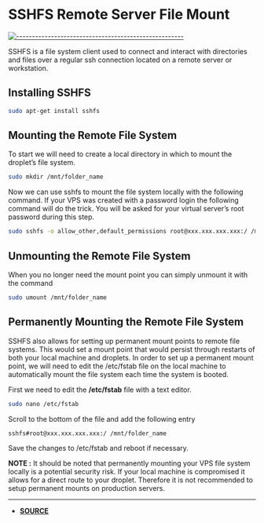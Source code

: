 
# SSHFS Remote Server File Mount
[![-----------------------------------------------------](https://raw.githubusercontent.com/andreasbm/readme/master/assets/lines/colored.png)]()

SSHFS is a file system client used to connect and interact with directories and files over a regular ssh connection located on a remote server or workstation.

## Installing SSHFS

```sh
sudo apt-get install sshfs
```

## Mounting the Remote File System
To start we will need to create a local directory in which to mount the droplet’s file system.
```sh
sudo mkdir /mnt/folder_name
```

Now we can use sshfs to mount the file system locally with the following command. If your VPS was created with a password login the following command will do the trick. You will be asked for your virtual server’s root password during this step.

```sh
sudo sshfs -o allow_other,default_permissions root@xxx.xxx.xxx.xxx:/ /mnt/folder_name
```

## Unmounting the Remote File System
When you no longer need the mount point you can simply unmount it with the command



```sh
sudo umount /mnt/folder_name
```
## Permanently Mounting the Remote File System
SSHFS also allows for setting up permanent mount points to remote file systems. This would set a mount point that would persist through restarts of both your local machine and droplets. In order to set up a permanent mount point, we will need to edit the /etc/fstab file on the local machine to automatically mount the file system each time the system is booted.

First we need to edit the **/etc/fstab** file with a text editor.


```sh
sudo nano /etc/fstab
```
Scroll to the bottom of the file and add the following entry

```sh
sshfs#root@xxx.xxx.xxx.xxx:/ /mnt/folder_name
```
Save the changes to /etc/fstab and reboot if necessary.

**NOTE :** It should be noted that permanently mounting your VPS file system locally is a potential security risk. If your local machine is compromised it allows for a direct route to your droplet. Therefore it is not recommended to setup permanent mounts on production servers.

<hr>

- **[SOURCE](https://www.digitalocean.com/community/tutorials/how-to-use-sshfs-to-mount-remote-file-systems-over-ssh)**
